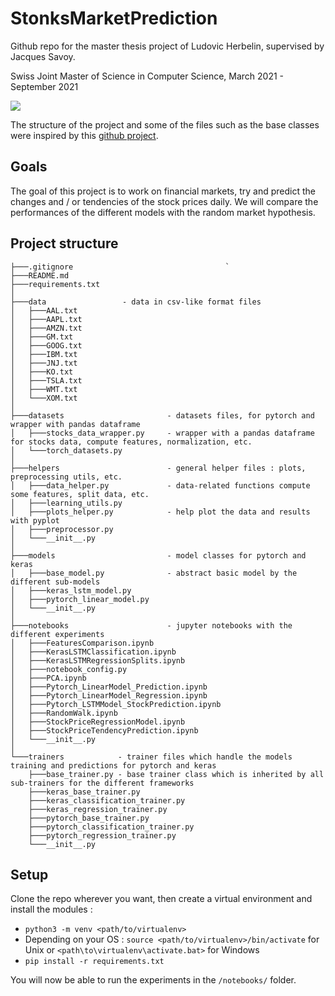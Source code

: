 # StonksMarketPrediction

Github repo for the master thesis project of Ludovic Herbelin, supervised by Jacques Savoy.

Swiss Joint Master of Science in Computer Science, March 2021 - September 2021

![](https://mcs.unibnf.ch/wp-content/uploads/2018/03/logo-transp-e1531733843534.png)


The structure of the project and some of the files such as the base classes were inspired by this [github project](https://github.com/Ahmkel/Keras-Project-Template).

## Goals

The goal of this project is to work on financial markets, try and predict the changes and / or tendencies of the stock prices daily. We will compare the performances of the different models with the random market hypothesis.

## Project structure

```
├───.gitignore                                  `
├───README.md
├───requirements.txt
│   
├───data                 - data in csv-like format files
│   ├───AAL.txt
│   ├───AAPL.txt
│   ├───AMZN.txt
│   ├───GM.txt
│   ├───GOOG.txt
│   ├───IBM.txt
│   ├───JNJ.txt
│   ├───KO.txt
│   ├───TSLA.txt
│   ├───WMT.txt
│   └───XOM.txt
│       
├───datasets                       - datasets files, for pytorch and wrapper with pandas dataframe
│   ├───stocks_data_wrapper.py     - wrapper with a pandas dataframe for stocks data, compute features, normalization, etc.
│   └───torch_datasets.py
│       
├───helpers                        - general helper files : plots, preprocessing utils, etc.
│   ├───data_helper.py             - data-related functions compute some features, split data, etc.
│   ├───learning_utils.py
│   ├───plots_helper.py            - help plot the data and results with pyplot
│   ├───preprocessor.py
│   └───__init__.py
│       
├───models                         - model classes for pytorch and keras
│   ├───base_model.py              - abstract basic model by the different sub-models
│   ├───keras_lstm_model.py
│   ├───pytorch_linear_model.py
│   └───__init__.py
│       
├───notebooks                      - jupyter notebooks with the different experiments
│   ├───FeaturesComparison.ipynb
│   ├───KerasLSTMClassification.ipynb
│   ├───KerasLSTMRegressionSplits.ipynb
│   ├───notebook_config.py
│   ├───PCA.ipynb
│   ├───Pytorch_LinearModel_Prediction.ipynb
│   ├───Pytorch_LinearModel_Regression.ipynb
│   ├───Pytorch_LSTMModel_StockPrediction.ipynb
│   ├───RandomWalk.ipynb
│   ├───StockPriceRegressionModel.ipynb
│   ├───StockPriceTendencyPrediction.ipynb
│   └───__init__.py
│       
└───trainers            - trainer files which handle the models training and predictions for pytorch and keras
    ├───base_trainer.py - base trainer class which is inherited by all sub-trainers for the different frameworks
    ├───keras_base_trainer.py      
    ├───keras_classification_trainer.py
    ├───keras_regression_trainer.py
    ├───pytorch_base_trainer.py
    ├───pytorch_classification_trainer.py
    ├───pytorch_regression_trainer.py
    └───__init__.py

```

## Setup

Clone the repo wherever you want, then create a virtual environment and install the modules :

- `python3 -m venv <path/to/virtualenv>`
- Depending on your OS : `source <path/to/virtualenv>/bin/activate` for Unix or `<path\to\virtualenv\activate.bat>` for Windows
- `pip install -r requirements.txt`

You will now be able to run the experiments in the `/notebooks/` folder.
